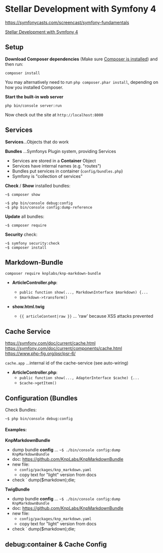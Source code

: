 # Stellar Development with Symfony 4
https://symfonycasts.com/screencast/symfony-fundamentals

[Stellar Development with Symfony 4](https://knpuniversity.com/screencast/symfony4)

## Setup
**Download Composer dependencies** (Make sure  [Composer is installed](https://getcomposer.org/download/))
and then run:
```
composer install
```

You may alternatively need to run `php composer.phar install`, depending
on how you installed Composer.

**Start the built-in web server**
```
php bin/console server:run
```

Now check out the site at `http://localhost:8000`

## Services
**Services**...Objects that do work

**Bundles** ...Symfonys Plugin system, providing Services

+ Services are stored in a **Container** Object
+ Services have internal names (e.g. "routes")
+ Bundles put services in container (`config/bundles.php`)
+ Symfony is "collection of services"



**Check** / **Show** installed bundles:
```angular2html
~$ composer show

~$ php bin/console debug:config
~$ php bin/console config:dump-reference
```

**Update** all bundles:
```angular2html
~$ composer require
```

**Security** check:
```angular2html
~$ symfony security:check
~$ composer install
```

## Markdown-Bundle

`composer require knplabs/knp-markdown-bundle`

+ **ArticleController.php**:
    + `public function show(..., MarkdownInterface $markdown) {...`
    + `$markdown->transform()`

+ **show.html.twig**
    + `{{ articleContent|raw }}`  ... 'raw' because XSS attacks prevented
    
## Cache Service
https://symfony.com/doc/current/cache.html  
https://symfony.com/doc/current/components/cache.html   
https://www.php-fig.org/psr/psr-6/

`cache.app` ...internal id of the cache-service (see auto-wiring)

+ **ArticleController.php**:
    + `public function show(..., AdapterInterface $cache) {...`
    + `$cache->getItem()`

## Configuration (Bundles
Check Bundles:
```angular2html
~$ php bin/console debug:config
```
#### Examples: 
**KnpMarkdownBundle**
+ dump bundle **config** ... `~$ ./bin/console config:dump KnpMarkdownBundle`
+ doc: https://github.com/KnpLabs/KnpMarkdownBundle
+ new file: 
    + `config/packages/knp_markdown.yaml` 
    + copy text for "light" version from docs
+ check `        dump($markdown);die;


**TwigBundle**
+ dump bundle **config** ... `~$ ./bin/console config:dump KnpMarkdownBundle`
+ doc: https://github.com/KnpLabs/KnpMarkdownBundle
+ new file: 
    + `config/packages/knp_markdown.yaml` 
    + copy text for "light" version from docs
+ check `        dump($markdown);die;

## debug:container & Cache Config
